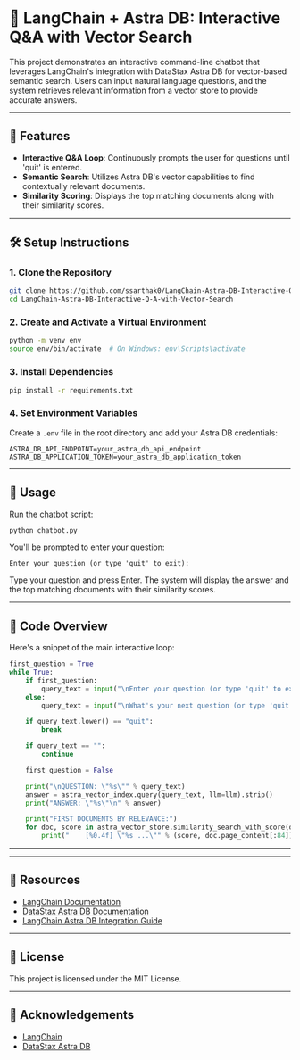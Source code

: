 # 🧠 LangChain + Astra DB: Interactive Q&A with Vector Search

This project demonstrates an interactive command-line chatbot that leverages LangChain's integration with DataStax Astra DB for vector-based semantic search. Users can input natural language questions, and the system retrieves relevant information from a vector store to provide accurate answers.

---

## 📌 Features

- **Interactive Q&A Loop**: Continuously prompts the user for questions until 'quit' is entered.
- **Semantic Search**: Utilizes Astra DB's vector capabilities to find contextually relevant documents.
- **Similarity Scoring**: Displays the top matching documents along with their similarity scores.

---

## 🛠️ Setup Instructions

### 1. Clone the Repository

```bash
git clone https://github.com/ssarthak0/LangChain-Astra-DB-Interactive-Q-A-with-Vector-Search
cd LangChain-Astra-DB-Interactive-Q-A-with-Vector-Search
```

### 2. Create and Activate a Virtual Environment

```bash
python -m venv env
source env/bin/activate  # On Windows: env\Scripts\activate
```

### 3. Install Dependencies

```bash
pip install -r requirements.txt
```

### 4. Set Environment Variables

Create a `.env` file in the root directory and add your Astra DB credentials:

```env
ASTRA_DB_API_ENDPOINT=your_astra_db_api_endpoint
ASTRA_DB_APPLICATION_TOKEN=your_astra_db_application_token
```

---

## 🧪 Usage

Run the chatbot script:

```bash
python chatbot.py
```

You'll be prompted to enter your question:

```
Enter your question (or type 'quit' to exit):
```

Type your question and press Enter. The system will display the answer and the top matching documents with their similarity scores.

---

## 📄 Code Overview

Here's a snippet of the main interactive loop:

```python
first_question = True
while True:
    if first_question:
        query_text = input("\nEnter your question (or type 'quit' to exit): ").strip()
    else:
        query_text = input("\nWhat's your next question (or type 'quit' to exit): ").strip()

    if query_text.lower() == "quit":
        break

    if query_text == "":
        continue

    first_question = False

    print("\nQUESTION: \"%s\"" % query_text)
    answer = astra_vector_index.query(query_text, llm=llm).strip()
    print("ANSWER: \"%s\"\n" % answer)

    print("FIRST DOCUMENTS BY RELEVANCE:")
    for doc, score in astra_vector_store.similarity_search_with_score(query_text, k=4):
        print("    [%0.4f] \"%s ...\"" % (score, doc.page_content[:84]))
```

---

---

## 🔗 Resources

- [LangChain Documentation](https://python.langchain.com/)
- [DataStax Astra DB Documentation](https://docs.datastax.com/en/astra-db/)
- [LangChain Astra DB Integration Guide](https://python.langchain.com/docs/integrations/vectorstores/astradb/)

---

## 📄 License

This project is licensed under the MIT License.

---

## 🙏 Acknowledgements

- [LangChain](https://www.langchain.com/)
- [DataStax Astra DB](https://www.datastax.com/astra)
